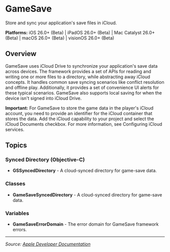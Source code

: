 # GameSave

Store and sync your application's save files in iCloud.

**Platforms:** iOS 26.0+ (Beta) | iPadOS 26.0+ (Beta) | Mac Catalyst 26.0+ (Beta) | macOS 26.0+ (Beta) | visionOS 26.0+ (Beta)

## Overview

GameSave uses iCloud Drive to synchronize your application's save data across devices. The framework provides a set of APIs for reading and writing one or more files to a directory, while abstracting away iCloud concepts. It handles common save syncing scenarios like conflict resolution and offline play. Additionally, it provides a set of convenience UI alerts for these typical scenarios. GameSave also supports local saving for when the device isn't signed into iCloud Drive.

**Important:** For GameSave to store the game data in the player's iCloud account, you need to provide an identifier for the iCloud container that stores the data. Add the iCloud capability to your project and select the iCloud Documents checkbox. For more information, see Configuring iCloud services.

## Topics

### Synced Directory (Objective-C)
- **GSSyncedDirectory** - A cloud-synced directory for game-save data.

### Classes
- **GameSaveSyncedDirectory** - A cloud-synced directory for game-save data.

### Variables
- **GameSaveErrorDomain** - The error domain for GameSave framework errors.

---

*Source: [Apple Developer Documentation](https://developer.apple.com/documentation/GameSave)*